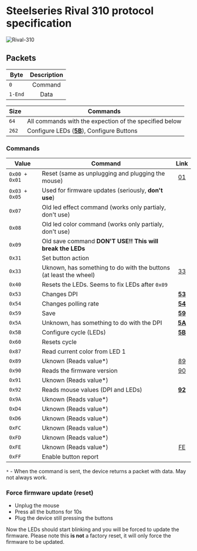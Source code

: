 # Steelseries Rival 310 protocol specification

![Rival-310](https://n11scdn.akamaized.net/a1/450/elektronik/mouse/steelseries-rival-310-siyah-ergonomic-oyuncu-mouse__0513750051657881.png)

## Packets

Byte | Description
--- | :---:
`0` | Command
`1-End` | Data

Size | Commands
--- | ---
`64` | All commands with the expection of the specified below
`262` | Configure LEDs ([**5B**](https://github.com/FFY00/rival310-re/blob/master/5B.md)), Configure Buttons

### Commands

Value | Command | Link
--- | --- | :---:
`0x00 + 0x01` | Reset (same as unplugging and plugging the mouse) | [01](https://github.com/FFY00/rival310-re/blob/master/01.md)
`0x03 + 0x05` | Used for firmware updates (seriously, **don't use**) |
`0x07` | Old led effect command (works only partialy, don't use) |
`0x08` | Old led color command (works only partialy, don't use) |
`0x09` | Old save command **DON'T USE!! This will break the LEDs** |
`0x31` | Set button action |
`0x33` | Uknown, has something to do with the buttons (at least the wheel) | [33](https://github.com/FFY00/rival310-re/blob/master/33.md)
`0x40` | Resets the LEDs. Seems to fix LEDs after `0x09` |
`0x53` | Changes DPI | [**53**](https://github.com/FFY00/rival310-re/blob/master/53.md)
`0x54` | Changes polling rate | [**54**](https://github.com/FFY00/rival310-re/blob/master/54.md)
`0x59` | Save | [**59**](https://github.com/FFY00/rival310-re/blob/master/59.md)
`0x5A` | Unknown, has something to do with the DPI | [**5A**](https://github.com/FFY00/rival310-re/blob/master/5A.md)
`0x5B` | Configure cycle (LEDs) | [**5B**](https://github.com/FFY00/rival310-re/blob/master/5B.md)
`0x60` | Resets cycle |
`0x87` | Read current color from LED 1 |
`0x89` | Uknown (Reads value*) | [89](https://github.com/FFY00/rival310-re/blob/master/89.md)
`0x90` | Reads the firmware version | [90](https://github.com/FFY00/rival310-re/blob/master/90.md)
`0x91` | Uknown (Reads value*) |
`0x92` | Reads mouse values (DPI and LEDs) | [**92**](https://github.com/FFY00/rival310-re/blob/master/92.md)
`0x9A` | Uknown (Reads value*) |
`0xD4` | Uknown (Reads value*) |
`0xD6` | Uknown (Reads value*) |
`0xFC` | Uknown (Reads value*) |
`0xFD` | Uknown (Reads value*) |
`0xFE` | Uknown (Reads value*) | [FE](https://github.com/FFY00/rival310-re/blob/master/FE.md)
`0xFF` | Enable button report |

`*` - When the command is sent, the device returns a packet with data. May not always work.

### Force firmware update (reset)
  * Unplug the mouse
  * Press all the buttons for 10s
  * Plug the device still pressing the buttons

Now the LEDs should start blinking and you will be forced to update the firmware. Please note this **is not** a factory reset, it will only force the firmware to be updated.
